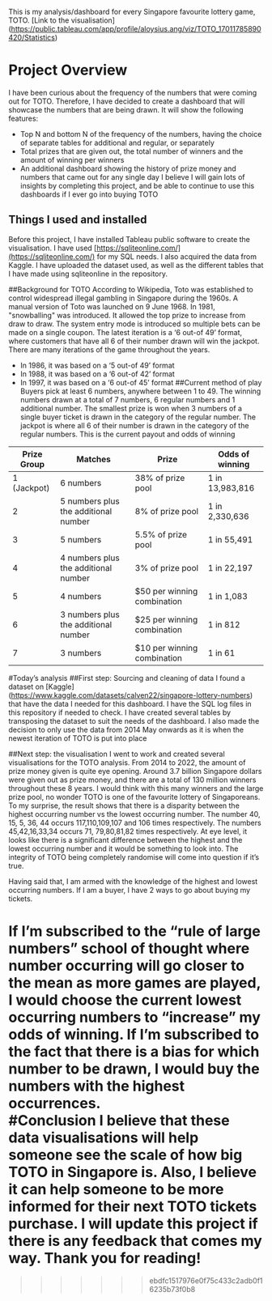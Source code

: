 This is my analysis/dashboard for every Singapore favourite lottery game, TOTO. 
[Link to the visualisation] (https://public.tableau.com/app/profile/aloysius.ang/viz/TOTO_17011785890420/Statistics)

# Project Overview
I have been curious about the frequency of the numbers that were coming out for TOTO. Therefore, I have decided to create a dashboard that will showcase the numbers that are being drawn. It will show the following features:
-	Top N and bottom N of the frequency of the numbers, having the choice of separate tables for additional and regular, or separately
-	Total prizes that are given out, the total number of winners and the amount of winning per winners
-	An additional dashboard showing the history of prize money and numbers that came out for any single day
I believe I will gain lots of insights by completing this project, and be able to continue to use this dashboards if I ever go into buying TOTO

## Things I used and installed
Before this project, I have installed Tableau public software to create the visualisation. I have used [https://sqliteonline.com/](https://sqliteonline.com/) for my SQL needs. I also acquired the data from Kaggle. I have uploaded the dataset used, as well as the different tables that I have made using sqliteonline in the repository.

##Background for TOTO
According to Wikipedia, 
Toto was established to control widespread illegal gambling in Singapore during the 1960s. A manual version of Toto was launched on 9 June 1968. In 1981, "snowballing" was introduced. It allowed the top prize to increase from draw to draw. The system entry mode is introduced so multiple bets can be made on a single coupon.
The latest iteration is a ‘6 out-of 49’ format, where customers that have all 6 of their number drawn will win the jackpot.
There are many iterations of the game throughout the years. 
-	In 1986, it was based on a ‘5 out-of 49’ format 
-	In 1988, it was based on a ‘6 out-of 42’ format 
-	In 1997, it was based on a ‘6 out-of 45’ format 
##Current method of play
Buyers pick at least 6 numbers, anywhere between 1 to 49. The winning numbers drawn at a total of 7 numbers, 6 regular numbers and 1 additional number. The smallest prize is won when 3 numbers of a single buyer ticket is drawn in the category of the regular number. The jackpot is where all 6 of their number is drawn in the category of the regular numbers.
This is the current payout and odds of winning

| Prize Group | Matches | Prize | Odds of winning|
| ----------- | ----------- |----------- |----------- |
| 1 (Jackpot) | 6 numbers | 38% of prize pool      | 1 in 13,983,816       |
| 2   | 5 numbers plus the additional number       | 8% of prize pool       | 1 in 2,330,636        |
| 3   | 5 numbers | 5.5% of prize pool | 1 in 55,491|
| 4   | 4 numbers plus the additional number | 3% of prize pool | 1 in 22,197|
| 5   | 4 numbers | $50 per winning combination | 1 in 1,083|
| 6   | 3 numbers plus the additional number | $25 per winning combination | 1 in 812|
| 7   | 3 numbers | $10 per winning combination | 1 in 61|


#Today’s analysis
##First step: Sourcing and cleaning of data
I found a dataset on [Kaggle] (https://www.kaggle.com/datasets/calven22/singapore-lottery-numbers) that have the data I needed for this dashboard. I have the SQL log files in this repository if needed to check. I have created several tables by transposing the dataset to suit the needs of the dashboard. I also made the decision to only use the data from 2014 May onwards as it is when the newest iteration of TOTO is put into place

##Next step: the visualisation
I went to work and created several visualisations for the TOTO analysis. From 2014 to 2022, the amount of prize money given is quite eye opening. Around 3.7 billion Singapore dollars were given out as prize money, and there are a total of 130 million winners throughout these 8 years. I would think with this many winners and the large prize pool, no wonder TOTO is one of the favourite lottery of Singaporeans.
To my surprise, the result shows that there is a disparity between the highest occurring number vs the lowest occurring number. The number 40, 15, 5, 36, 44 occurs 117,110,109,107 and 106 times respectively. The numbers 45,42,16,33,34 occurs 71, 79,80,81,82 times respectively. At eye level, it looks like there is a significant difference between the highest and the lowest occurring number and it would be something to look into. The integrity of TOTO being completely randomise will come into question if it’s true.
 
Having said that, I am armed with the knowledge of the highest and lowest occurring numbers. If I am a buyer, I have 2 ways to go about buying my tickets. 

If I’m subscribed to the “rule of large numbers” school of thought where number occurring will go closer to the mean as more games are played, I would choose the current lowest occurring numbers to “increase” my odds of winning.
If I’m subscribed to the fact that there is a bias for which number to be drawn, I would buy the numbers with the highest occurrences.  
#Conclusion
I believe that these data visualisations will help someone see the scale of how big TOTO in Singapore is. Also, I believe it can help someone to be more informed for their next TOTO tickets purchase. 
I will update this project if there is any feedback that comes my way. Thank you for reading!
=======
>>>>>>> ebdfc1517976e0f75c433c2adb0f16235b73f0b8
